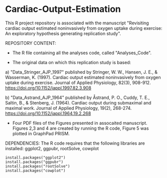 # Cardiac-Output-Estimation

This R project repository is associated with the manuscript "Revisiting cardiac output estimated noninvasively from oxygen uptake during exercise: An exploratory hypothesis generating replication study".

REPOSITORY CONTENT:
- The R file containing all the analyses code, called "Analyses_Code".

- The original data on which this replication study is based:

a) "Data_Stringer_AJP_1997" published by Stringer, W. W., Hansen, J. E., & Wasserman, K. (1997). Cardiac output estimated noninvasively from oxygen uptake during exercise. Journal of Applied Physiology, 82(3), 908-912. https://doi.org/10.1152/jappl.1997.82.3.908

b) "Data_Astrand_AJP_1964" published by Åstrand, P. O., Cuddy, T. E., Saltin, B., & Stenberg, J. (1964). Cardiac output during submaximal and maximal work. Journal of Applied Physiology, 19(2), 268-274. https://doi.org/10.1152/jappl.1964.19.2.268

- Four PDF files of the Figures presented in assocaited manuscript. Figures 2,3 and 4 are created by running the R code, Figure 5 was plotted in GraphPad PRISM.

DEPENDENCIES: The R code requires that the following libraries are installed: ggplot2, ggpubr, rootSolve, cowplot

```{r}
install.packages("ggplot2")
install.packages("ggpubr")
install.packages("rootSolve")
install.packages("cowplot")
```
